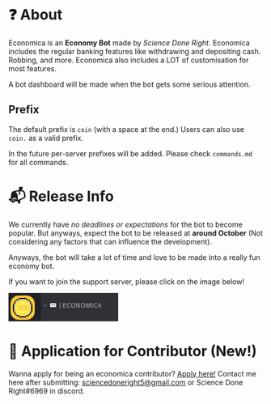 # ❓ About

Economica is an **Economy Bot** made by *Science Done Right*. Economica includes the regular banking features like withdrawing and depositing cash. Robbing, and more.
Economica also includes a LOT of customisation for most features.

A bot dashboard will be made when the bot gets some serious attention.

## Prefix

The default prefix is `coin` (with a space at the end.) Users can also use `coin.` as a valid prefix.

In the future per-server prefixes will be added.
Please check `commands.md` for all commands.

# 📬 Release Info

We currently have *no deadlines or expectations* for the bot to become popular. But anyways, expect the bot to be released at **around October** (Not considering any factors that can influence the development).

Anyways, the bot will take a lot of time and love to be made into a really fun economy bot.

If you want to join the support server, please click on the image below!

[![Invitation image](images/Economica_Server.png)](https://discord.gg/HxkmbdgcEM)

# 🤚 Application for Contributor (New!)

Wanna apply for being an economica contributor? [Apply here!](https://forms.gle/85qj8VZeF26Fzpaw8)
Contact me here after submitting: sciencedoneright5@gmail.com or Science Done Right#6969 in discord.
